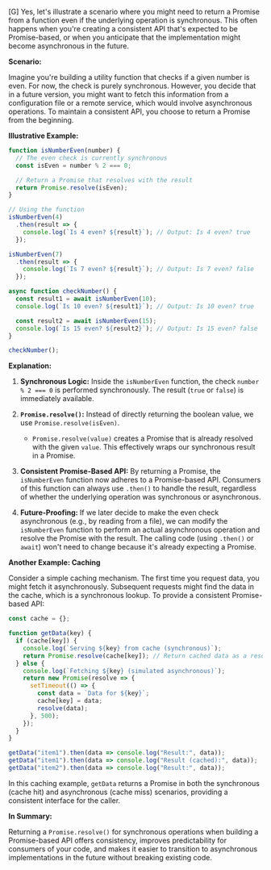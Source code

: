 [G] Yes, let's illustrate a scenario where you might need to return a Promise from a function even if the underlying operation is synchronous. This often happens when you're creating a consistent API that's expected to be Promise-based, or when you anticipate that the implementation might become asynchronous in the future.

**Scenario:**

Imagine you're building a utility function that checks if a given number is even. For now, the check is purely synchronous. However, you decide that in a future version, you might want to fetch this information from a configuration file or a remote service, which would involve asynchronous operations. To maintain a consistent API, you choose to return a Promise from the beginning.

**Illustrative Example:**

```javascript
function isNumberEven(number) {
  // The even check is currently synchronous
  const isEven = number % 2 === 0;

  // Return a Promise that resolves with the result
  return Promise.resolve(isEven);
}

// Using the function
isNumberEven(4)
  .then(result => {
    console.log(`Is 4 even? ${result}`); // Output: Is 4 even? true
  });

isNumberEven(7)
  .then(result => {
    console.log(`Is 7 even? ${result}`); // Output: Is 7 even? false
  });

async function checkNumber() {
  const result1 = await isNumberEven(10);
  console.log(`Is 10 even? ${result1}`); // Output: Is 10 even? true

  const result2 = await isNumberEven(15);
  console.log(`Is 15 even? ${result2}`); // Output: Is 15 even? false
}

checkNumber();
```

**Explanation:**

1.  **Synchronous Logic:** Inside the `isNumberEven` function, the check `number % 2 === 0` is performed synchronously. The result (`true` or `false`) is immediately available.

2.  **`Promise.resolve()`:** Instead of directly returning the boolean value, we use `Promise.resolve(isEven)`.
    * `Promise.resolve(value)` creates a Promise that is already resolved with the given `value`. This effectively wraps our synchronous result in a Promise.

3.  **Consistent Promise-Based API:** By returning a Promise, the `isNumberEven` function now adheres to a Promise-based API. Consumers of this function can always use `.then()` to handle the result, regardless of whether the underlying operation was synchronous or asynchronous.

4.  **Future-Proofing:** If we later decide to make the even check asynchronous (e.g., by reading from a file), we can modify the `isNumberEven` function to perform an actual asynchronous operation and resolve the Promise with the result. The calling code (using `.then()` or `await`) won't need to change because it's already expecting a Promise.

**Another Example: Caching**

Consider a simple caching mechanism. The first time you request data, you might fetch it asynchronously. Subsequent requests might find the data in the cache, which is a synchronous lookup. To provide a consistent Promise-based API:

```javascript
const cache = {};

function getData(key) {
  if (cache[key]) {
    console.log(`Serving ${key} from cache (synchronous)`);
    return Promise.resolve(cache[key]); // Return cached data as a resolved Promise
  } else {
    console.log(`Fetching ${key} (simulated asynchronous)`);
    return new Promise(resolve => {
      setTimeout(() => {
        const data = `Data for ${key}`;
        cache[key] = data;
        resolve(data);
      }, 500);
    });
  }
}

getData("item1").then(data => console.log("Result:", data));
getData("item1").then(data => console.log("Result (cached):", data));
getData("item2").then(data => console.log("Result:", data));
```

In this caching example, `getData` returns a Promise in both the synchronous (cache hit) and asynchronous (cache miss) scenarios, providing a consistent interface for the caller.

**In Summary:**

Returning a `Promise.resolve()` for synchronous operations when building a Promise-based API offers consistency, improves predictability for consumers of your code, and makes it easier to transition to asynchronous implementations in the future without breaking existing code.
